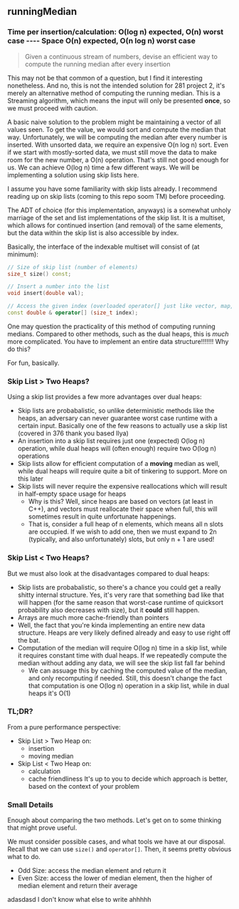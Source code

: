 ## runningMedian

### Time per insertion/calculation: O(log n) expected, O(n) worst case ---- Space O(n) expected, O(n log n) worst case

> Given a continuous stream of numbers, devise an efficient way to compute the running median after every insertion

This may not be that common of a question, but I find it interesting nonetheless. And no, this is not the intended solution for 281 project 2, it's merely an alternative method of computing the running median. This is a Streaming algorithm, which means the input will only be presented **once**, so we must proceed with caution.

A basic naive solution to the problem might be maintaining a vector of all values seen. To get the value, we would sort and compute the median that way. Unfortunately, we will be computing the median after every number is inserted. With unsorted data, we require an expensive O(n log n) sort. Even if we start with mostly-sorted data, we must still move the data to make room for the new number, a O(n) operation. That's still not good enough for us. We can achieve O(log n) time a few different ways. We will be implementing a solution using skip lists here.

I assume you have some familiarity with skip lists already. I recommend reading up on skip lists (coming to this repo soom TM) before proceeding.

The ADT of choice (for this implementation, anyways) is a somewhat unholy marriage of the set and list implementations of the skip list. It is a multiset, which allows for continued insertion (and removal) of the same elements, but the data within the skip list is also accessible by index.

Basically, the interface of the indexable multiset will consist of (at minimum):

```cpp
// Size of skip list (number of elements)
size_t size() const;

// Insert a number into the list
void insert(double val);

// Access the given index (overloaded operator[] just like vector, map, etc.)
const double & operator[] (size_t index);
```

One may question the practicality of this method of computing running medians. Compared to other methods, such as the dual heaps, this is *much* more complicated. You have to implement an entire data structure!!!!!!! Why do this?

For fun, basically.

### Skip List > Two Heaps?

Using a skip list provides a few more advantages over dual heaps:
*	Skip lists are probabalistic, so unlike deterministic methods like the heaps, an adversary can never guarantee worst case runtime with a certain input. Basically one of the few reasons to actually use a skip list (covered in 376 thank you based Ilya)
*	An insertion into a skip list requires just one (expected) O(log n) operation, while dual heaps will (often enough) require two O(log n) operations
*	Skip lists allow for efficient computation of a **moving** median as well, while dual heaps will require quite a bit of tinkering to support. More on this later
*	Skip lists will never require the expensive reallocations which will result in half-empty space usage for heaps
	*	Why is this? Well, since heaps are based on vectors (at least in C++), and vectors must reallocate their space when full, this will sometimes result in quite unfortunate happenings.
	*	That is, consider a full heap of n elements, which means all n slots are occupied. If we wish to add one, then we must expand to 2n (typically, and also unfortunately) slots, but only n + 1 are used!

### Skip List < Two Heaps?

But we must also look at the disadvantages compared to dual heaps:
*	Skip lists are probabalistic, so there's a chance you could get a really shitty internal structure. Yes, it's very rare that something bad like that will happen (for the same reason that worst-case runtime of quicksort probability also decreases with size), but it **could** still happen.
*	Arrays are much more cache-friendly than pointers
*	Well, the fact that you're kinda implementing an entire new data structure. Heaps are very likely defined already and easy to use right off the bat.
*	Computation of the median will require O(log n) time in a skip list, while it requires constant time with dual heaps. If we repeatedly compute the median without adding any data, we will see the skip list fall far behind
	*	We can assuage this by caching the computed value of the median, and only recomputing if needed. Still, this doesn't change the fact that computation is one O(log n) operation in a skip list, while in dual heaps it's O(1)

### TL;DR?

From a pure performance perspective:
*	Skip List > Two Heap on:
	*	insertion
	*	moving median
*	Skip List < Two Heap on:
	*	calculation
	*	cache friendliness
It's up to you to decide which approach is better, based on the context of your problem

### Small Details

Enough about comparing the two methods. Let's get on to some thinking that might prove useful.

We must consider possible cases, and what tools we have at our disposal. Recall that we can use `size()` and `operator[]`. Then, it seems pretty obvious what to do.
*	Odd Size: access the median element and return it
*	Even Size: access the lower of median element, then the higher of median element and return their average

adasdasd I don't know what else to write ahhhhh